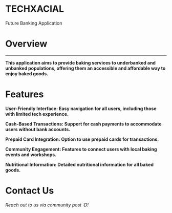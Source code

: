 # TECHXACIAL
Future Banking Application

# Overview
------------------------------------------------------------------------------------------------------------------------------------
<b> This application aims to provide baking services to underbanked and unbanked populations, offering them an accessible and affordable way to enjoy baked goods. </b>

# Features
<b> 
User-Friendly Interface: Easy navigation for all users, including those with limited tech experience.

Cash-Based Transactions: Support for cash payments to accommodate users without bank accounts.

Prepaid Card Integration: Option to use prepaid cards for transactions.

Community Engagement: Features to connect users with local baking events and workshops.

Nutritional Information: Detailed nutritional information for all baked goods. 
</b>

# Contact Us

<i> Reach out to us via community post :D! </i>